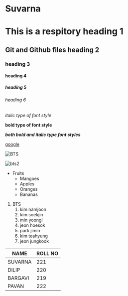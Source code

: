 # Suvarna

# This is a respitory heading 1
## Git and Github files heading 2
### heading 3 
#### heading 4
##### heading 5
###### heading 6

*italic type of font style*

**bold type of font style**

***both bold and italic type font styles***

[google](www.google.com)

![BTS](https://api.time.com/wp-content/uploads/2020/11/GettyImages-1207834649.jpg)

![bts2](https://encrypted-tbn0.gstatic.com/images?q=tbn:ANd9GcQ4OpSTJ-g6hdi_wwF6VfNJyyIv0wIqNR-y_g&usqp=CAU)

* Fruits
  * Mangoes
  * Apples
  * Oranges
  * Bananas
  
1. BTS
     1. kim namjoon
     2. kim soekjin
     3. min yoongi
     4. jeon hoesok
     5. park jimin
     6. kim teahyung
     7. jeon jungkook
     
NAME | ROLL NO
--------|--------
SUVARNA|221
DILIP|220
BARGAVI|219
PAVAN|222
